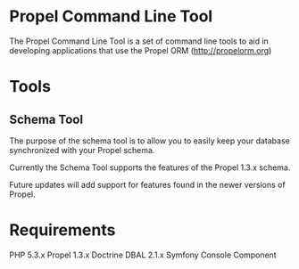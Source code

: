 Propel Command Line Tool
========================

The Propel Command Line Tool is a set of command line tools to aid 
in developing applications that use the Propel ORM (http://propelorm.org)

Tools
=====

Schema Tool
-----------

The purpose of the schema tool is to allow you to easily keep your 
database synchronized with your Propel schema. 

Currently the Schema Tool supports the features of the Propel 1.3.x 
schema. 

Future updates will add support for features found in the newer 
versions of Propel.  

Requirements
============

PHP 5.3.x 
Propel 1.3.x 
Doctrine DBAL 2.1.x 
Symfony Console Component 
